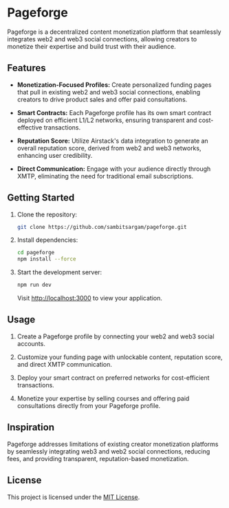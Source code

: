 # Pageforge

Pageforge is a decentralized content monetization platform that seamlessly integrates web2 and web3 social connections, allowing creators to monetize their expertise and build trust with their audience.

## Features

- **Monetization-Focused Profiles:** Create personalized funding pages that pull in existing web2 and web3 social connections, enabling creators to drive product sales and offer paid consultations.

- **Smart Contracts:** Each Pageforge profile has its own smart contract deployed on efficient L1/L2 networks, ensuring transparent and cost-effective transactions.

- **Reputation Score:** Utilize Airstack's data integration to generate an overall reputation score, derived from web2 and web3 networks, enhancing user credibility.

- **Direct Communication:** Engage with your audience directly through XMTP, eliminating the need for traditional email subscriptions.

## Getting Started

1. Clone the repository:

   ```bash
   git clone https://github.com/sambitsargam/pageforge.git
   ```

2. Install dependencies:

   ```bash
   cd pageforge
   npm install --force
   ```

3. Start the development server:

   ```bash
   npm run dev
   ```

   Visit [http://localhost:3000](http://localhost:3000) to view your application.

## Usage

1. Create a Pageforge profile by connecting your web2 and web3 social accounts.

2. Customize your funding page with unlockable content, reputation score, and direct XMTP communication.

3. Deploy your smart contract on preferred networks for cost-efficient transactions.

4. Monetize your expertise by selling courses and offering paid consultations directly from your Pageforge profile.

## Inspiration

Pageforge addresses limitations of existing creator monetization platforms by seamlessly integrating web3 and web2 social connections, reducing fees, and providing transparent, reputation-based monetization.

## License

This project is licensed under the [MIT License](LICENSE).